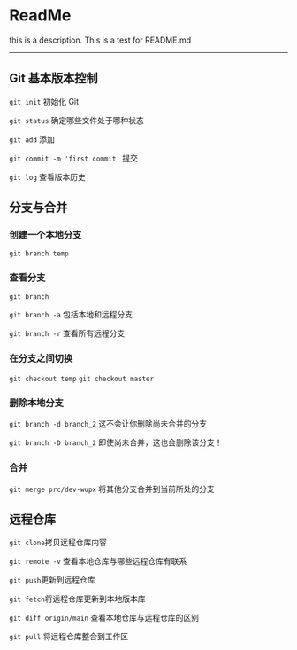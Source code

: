 # ReadMe

this is a description.
This is a test for README.md

---

## Git 基本版本控制
` git init `
  初始化 Git

` git status `
  确定哪些文件处于哪种状态

` git add ` 添加

` git commit -m 'first commit' `
提交

` git log ` 查看版本历史


## 分支与合并

### 创建一个本地分支
` git branch temp `

### 查看分支
` git branch `

` git branch -a `
包括本地和远程分支

` git branch -r `
查看所有远程分支
### 在分支之间切换
` git checkout temp `
` git checkout master `


### 删除本地分支
` git branch -d branch_2 `
这不会让你删除尚未合并的分支

` git branch -D branch_2 `
即使尚未合并，这也会删除该分支！

### 合并
` git merge prc/dev-wupx `
将其他分支合并到当前所处的分支


## 远程仓库
` git clone `拷贝远程仓库内容

` git remote -v ` 查看本地仓库与哪些远程仓库有联系

` git push `更新到远程仓库

` git fetch `将远程仓库更新到本地版本库

` git diff origin/main ` 查看本地仓库与远程仓库的区别

` git pull ` 将远程仓库整合到工作区
